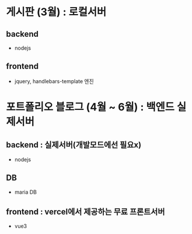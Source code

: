 # 게시판 (3월) : 로컬서버

## backend

- nodejs

## frontend

- jquery, handlebars-template 엔진

# 포트폴리오 블로그 (4월 ~ 6월) : 백엔드 실제서버

## backend : 실제서버(개발모드에선 필요x)

- nodejs

## DB

- maria DB

## frontend : vercel에서 제공하는 무료 프론트서버

- vue3
